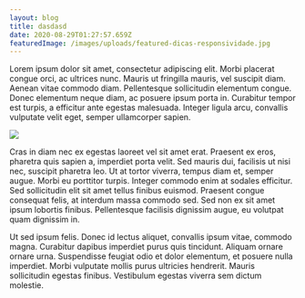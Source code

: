 ```yaml
---
layout: blog
title: dasdasd
date: 2020-08-29T01:27:57.659Z
featuredImage: /images/uploads/featured-dicas-responsividade.jpg
---
```

Lorem ipsum dolor sit amet, consectetur adipiscing elit. Morbi placerat congue orci, ac ultrices nunc. Mauris ut fringilla mauris, vel suscipit diam. Aenean vitae commodo diam. Pellentesque sollicitudin elementum congue. Donec elementum neque diam, ac posuere ipsum porta in. Curabitur tempor est turpis, a efficitur ante egestas malesuada. Integer ligula arcu, convallis vulputate velit eget, semper ullamcorper sapien.

![](/images/uploads/featured-site-desenvolvido.jpg)

Cras in diam nec ex egestas laoreet vel sit amet erat. Praesent ex eros, pharetra quis sapien a, imperdiet porta velit. Sed mauris dui, facilisis ut nisi nec, suscipit pharetra leo. Ut at tortor viverra, tempus diam et, semper augue. Morbi eu porttitor turpis. Integer commodo enim at sodales efficitur. Sed sollicitudin elit sit amet tellus finibus euismod. Praesent congue consequat felis, at interdum massa commodo sed. Sed non ex sit amet ipsum lobortis finibus. Pellentesque facilisis dignissim augue, eu volutpat quam dignissim in.

Ut sed ipsum felis. Donec id lectus aliquet, convallis ipsum vitae, commodo magna. Curabitur dapibus imperdiet purus quis tincidunt. Aliquam ornare ornare urna. Suspendisse feugiat odio et dolor elementum, et posuere nulla imperdiet. Morbi vulputate mollis purus ultricies hendrerit. Mauris sollicitudin egestas finibus. Vestibulum egestas viverra sem dictum molestie.